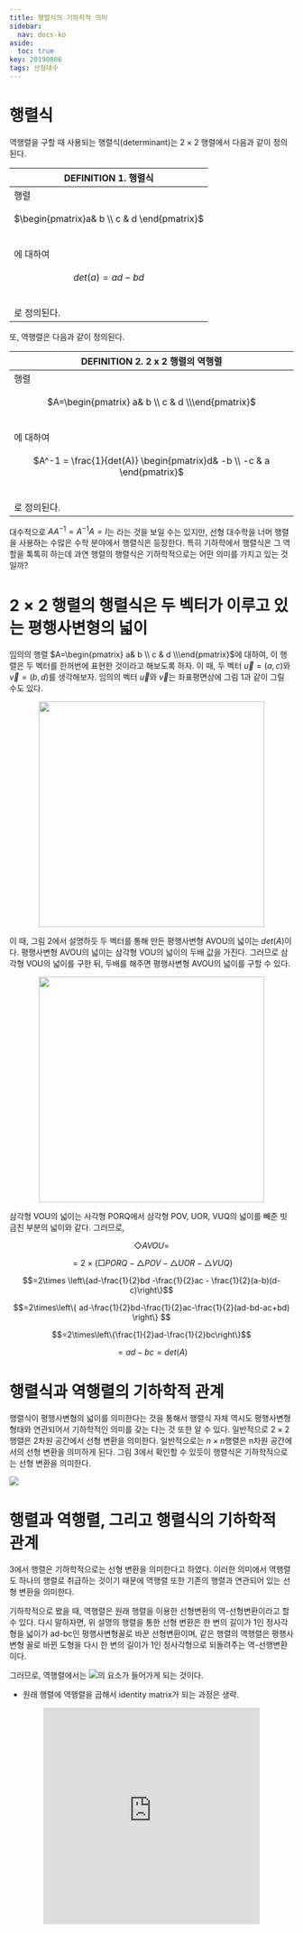 ```yaml
---
title: 행렬식의 기하학적 의미
sidebar:
  nav: docs-ko
aside:
  toc: true
key: 20190806
tags: 선형대수
---
```

<style>
  @media screen and (max-width:500px){
    iframe {
        width: 100vw; 
        height: 110vw;
        background:white;  
    }
    .my_iframe {
        width: 100vw;
        height: 120vw;
        background: white;
    }
    .iframe_picApplet {
        width: 520px;
        height: 545px;
        background: white;
    }
  }

  @media screen and (min-width:500px){
    iframe {
        width: 40vw; 
        height: 40vw;
        background:white;  
    }
    .my_iframe {
        width: 35vw;
        height: 43.75vw;
        background: white;
    }
    .iframe_picApplet {
        width: 520px;
        height: 545px;
        background: white;
    }
  }
</style>

# 행렬식

역행렬을 구할 때 사용되는 행렬식(determinant)는 $2\times 2$ 행렬에서 다음과 같이 정의된다.


| DEFINITION 1. 행렬식 |
| --------- |
| 행렬 <br><br><center>$\begin{pmatrix}a& b \\ c & d \end{pmatrix}$</center><br><br>에 대하여 <br><br><center>$det(a) = ad-bd$ </center><br><br>로 정의된다.|


또, 역행렬은 다음과 같이 정의된다.

| DEFINITION 2. 2 x 2 행렬의 역행렬 |
| --------- |
| 행렬 <br><br><center>$A=\begin{pmatrix} a& b \\ c & d \\\end{pmatrix}$</center><br><br>에 대하여 <br><br> <center> $A^-1 = \frac{1}{det(A)} \begin{pmatrix}d& -b \\ -c & a \end{pmatrix}$</center><br><br>로 정의된다.|


대수적으로 $AA^{-1} = A^{-1}A = I$는 라는 것을 보일 수는 있지만, 선형 대수학을 너머 행렬을 사용하는 수많은 수학 분야에서 행렬식은 등장한다. 특히 기하학에서 행렬식은 그 역할을 톡톡히 하는데 과연 행렬의 행렬식은 기하학적으로는 어떤 의미를 가지고 있는 것일까?

# $2\times 2$ 행렬의 행렬식은 두 벡터가 이루고 있는 평행사변형의 넓이

임의의 행렬 $A=\begin{pmatrix} a& b \\ c & d \\\end{pmatrix}$에 대하여, 이 행렬은 두 벡터를 한꺼번에 표현한 것이라고 해보도록 하자. 이 때, 두 벡터 $\vec{u}=(a,c)$와 $\vec{v}=(b,d)$를 생각해보자. 임의의 벡터 $\vec{u}$와 $\vec{v}$는 좌표평면상에 그림 1과 같이 그릴 수도 있다.

<p align = "center">
  <img width = "400" src = "https://raw.githubusercontent.com/angeloyeo/angeloyeo.github.io/master/pics/2019-08-06_determinant/pic1.png">
</p>

 이 때, 그림 2에서 설명하듯 두 벡터를 통해 만든 평행사변형 AVOU의 넓이는 $det(A)$이다. 평행사변형 AVOU의 넓이는 삼각형 VOU의 넓이의 두배 값을 가진다. 그러므로 삼각형 VOU의 넓이를 구한 뒤, 두배를 해주면 평행사변형 AVOU의 넓이를 구할 수 있다.

<p align = "center">
  <img width = "400" src = "https://raw.githubusercontent.com/angeloyeo/angeloyeo.github.io/master/pics/2019-08-06_determinant/pic2.png">
</p>

 삼각형 VOU의 넓이는 사각형 PORQ에서 삼각형 POV, UOR, VUQ의 넓이를 빼준 빗금친 부분의 넓이와 같다.
 그러므로, 

$$◇AVOU = $$

$$=2\times\left\{□PORQ - △POV - △UOR - △VUQ\right\}$$

$$=2\times \left\{ad-\frac{1}{2}bd -\frac{1}{2}ac - \frac{1}{2}(a-b)(d-c)\right\}$$

$$=2\times\left\{
  ad-\frac{1}{2}bd-\frac{1}{2}ac-\frac{1}{2}(ad-bd-ac+bd)
  \right\}
  $$

$$=2\times\left\{\frac{1}{2}ad-\frac{1}{2}bc\right\}$$

$$=ad-bc = det(A)$$

# 행렬식과 역행렬의 기하학적 관계

행렬식이 평행사변형의 넓이를 의미한다는 것을 통해서 행렬식 자체 역시도 평행사변형 형태와 연관되어서 기하학적인 의미를 갖는 다는 것 또한 알 수 있다.
 일반적으로  $2\times 2$행렬은 2차원 공간에서 선형 변환을 의미한다. 일반적으로는  $n\times n$행렬은 n차원 공간에서의 선형 변환을 의미하게 된다. 그림 3에서 확인할 수 있듯이 행렬식은 기하학적으로는 선형 변환을 의미한다.

![](https://wikidocs.net/images/page/4049/20160201_102919.png)

# 행렬과 역행렬, 그리고 행렬식의 기하학적 관계

 3에서 행렬은 기하학적으로는 선형 변환을 의미한다고 하였다. 이러한 의미에서 역행렬도 하나의 행렬로 취급하는 것이기 때문에 역행렬 또한 기존의 행렬과 연관되어 있는 선형 변환을 의미한다.

 기하학적으로 봤을 때, 역행렬은 원래 행렬을 이용한 선형변환의 역-선형변환이라고 할 수 있다. 다시 말하자면, 위 설명의 행렬을 통한 선형 변환은 한 변의 길이가 1인 정사각형을 넓이가 ad-bc인 평행사변형꼴로 바꾼 선형변환이며, 같은 행렬의 역행렬은 평행사변형 꼴로 바뀐 도형을 다시 한 변의 길이가 1인 정사각형으로 되돌려주는 역-선행변환이다.

 그러므로, 역행렬에서는 <img src="http://bit.ly/1NKvz6b">의 요소가 들어가게 되는 것이다.

* 원래 행렬에 역행렬을 곱해서 identity matrix가 되는 과정은 생략.

<center><iframe width="420" height="315" src="https://www.youtube.com/embed/EI1btogsxZA" frameborder="0" allowfullscreen></iframe></center>






